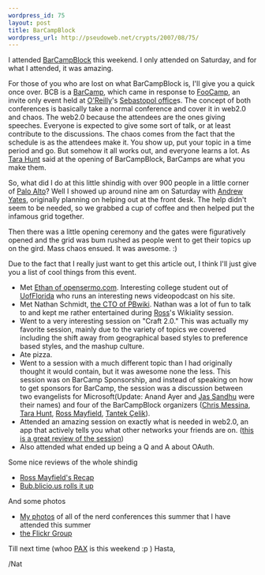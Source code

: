 ```yaml
--- 
wordpress_id: 75
layout: post
title: BarCampBlock
wordpress_url: http://pseudoweb.net/crypts/2007/08/75/
---
```

I attended <a href="http://barcamp.org/BarCampBlock">BarCampBlock</a> this weekend. I only attended on Saturday, and for what I attended, it was amazing.

For those of you who are lost on what BarCampBlock is, I'll give you a quick once over. BCB is a <a href="http://barcamp.org">BarCamp</a>, which came in response to <a href="http://en.wikipedia.org/wiki/Foo_Camp">FooCamp</a>, an invite only event held at <a href="http://www.oreilly.com/">O'Reilly</a>'s <a href="http://www.oreilly.com/oreilly/seb_directions.csp">Sebastopol office</a>s. The concept of both conferences is basically take a normal conference and cover it in web2.0 and chaos. The web2.0 because the attendees are the ones giving speeches. Everyone is expected to give some sort of talk, or at least contribute to the discussions. The chaos comes from the fact that the schedule is as the attendees make it. You show up, put your topic in a time period and go. But somehow it all works out, and everyone learns a lot. As <a href="http://www.horsepigcow.com/">Tara Hunt</a> said at the opening of BarCampBlock, BarCamps are what you make them.

So, what did I do at this little shindig with over 900 people in a little corner of <a href="http://www.city.palo-alto.ca.us/">Palo Alto</a>? Well I showed up around nine am on Saturday with <a href="http://drewyates.net/">Andrew Yates</a>, originally planning on helping out at the front desk. The help didn't seem to be needed, so we grabbed a cup of coffee and then helped put the infamous grid together.

Then there was a little opening ceremony and the gates were figuratively opened and the grid was bum rushed as people went to get their topics up on the gird. Mass chaos ensued. It was awesome. :)<!--more-->

Due to the fact that I really just want to get this article out, I think I'll just give you a list of cool things from this event.
<ul>
	<li>Met <a href="http://opensermo.com">Ethan of opensermo.com</a>. Interesting college student out of <a href="http://www.ufl.edu/">UofFlorida</a> who runs an interesting news videopodcast on his site.</li>
	<li>Met Nathan Schmidt, <a href="http://pbwiki.com/team.php">the CTO of PBwiki</a>. Nathan was a lot of fun to talk to and kept me rather entertained during <a href="http://ross.typepad.com">Ross</a>'s Wikiality session.</li>
	<li>Went to a very interesting session on "Craft 2.0." This was actually my favorite session, mainly due to the variety of topics we covered including the shift away from geographical based styles to preference based styles, and the mashup culture.</li>
	<li>Ate pizza.</li>
	<li>Went to a session with a much different topic than I had originally thought it would contain, but it was awesome none the less. This session was on BarCamp Sponsorship, and instead of speaking on how to get sponsors for BarCamp, the session was a discussion between two evangelists for Microsoft(Update: Anand Ayer and <a href="http://www.microsoft.com/communities/bios/Detail.aspx?ID=146&amp;productID=P-1R1L4&amp;pagesize=8&amp;pagination=true&amp;pageNumber=4">Jas Sandhu</a> were their names) and four of the BarCampBlock organizers (<a href="http://factoryjoe.com/blog/">Chris Messina</a>, <a href="http://www.horsepigcow.com/">Tara Hunt</a>, <a href="http://ross.typepad.com/blog/">Ross Mayfield</a>,  <a href="http://tantek.com/">Tantek Çelik</a>).</li>
	<li>Attended an  amazing session on exactly what is needed  in web2.0, an app that actively tells you what other networks your friends are on. (<a href="http://www.andrewmager.com/2007/08/19/understanding-social-network-portability/">this is a great review of the session</a>)</li>
	<li>Also attended what ended up being a Q and A about OAuth.</li>
</ul>
Some nice reviews of the whole shindig
<ul>
	<li><a href="http://ross.typepad.com/blog/2007/08/barcampblock-le.html">Ross Mayfield's Recap</a></li>
	<li><a href="http://bub.blicio.us/?p=344">Bub.blicio.us rolls it up</a></li>
</ul>
And some photos
<ul>
	<li><a href="http://flickr.com/photos/icco/sets/72157601571597292/">My photos</a> of all of the nerd conferences this summer that I have attended this summer</li>
	<li><a href="http://flickr.com/groups/barcampblock/pool/">the Flickr Group
</a></li>
</ul>
Till next time (whoo <a href="http://www.pennyarcadeexpo.com/">PAX</a> is this weekend :p ) Hasta,

/Nat
